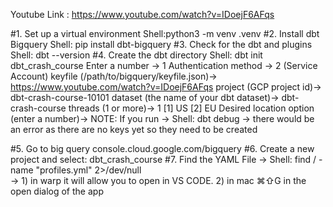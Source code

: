 
Youtube Link : https://www.youtube.com/watch?v=IDoejF6AFqs

#1. Set up a virtual environment 
    Shell:python3 -m venv .venv
#2. Install dbt Bigquery
    Shell: pip install dbt-bigquery
#3. Check for the dbt and plugins 
    Shell: dbt --version
#4. Create the dbt directory
    Shell: dbt init dbt_crash_course
        Enter a number -> 1
        Authentication method -> 2 (Service Account)
        keyfile (/path/to/bigquery/keyfile.json)-> https://www.youtube.com/watch?v=IDoejF6AFqs
        project (GCP project id)-> dbt-crash-course-10101
        dataset (the name of your dbt dataset)-> dbt-crash-course
        threads (1 or more)-> 1
        [1] US
        [2] EU
        Desired location option (enter a number)-> 
        NOTE: If you run -> Shell: dbt debug  -> there would be an error as there are no keys yet so they need to be created

#5. Go to big query console.cloud.google.com/bigquery
#6. Create a new project and select: dbt_crash_course
#7. Find the YAML File -> Shell: find / -name "profiles.yml" 2>/dev/null   
    -> 1) in warp it will allow you to open in VS CODE. 
       2) in mac ⌘⇧G in the open dialog of the app



